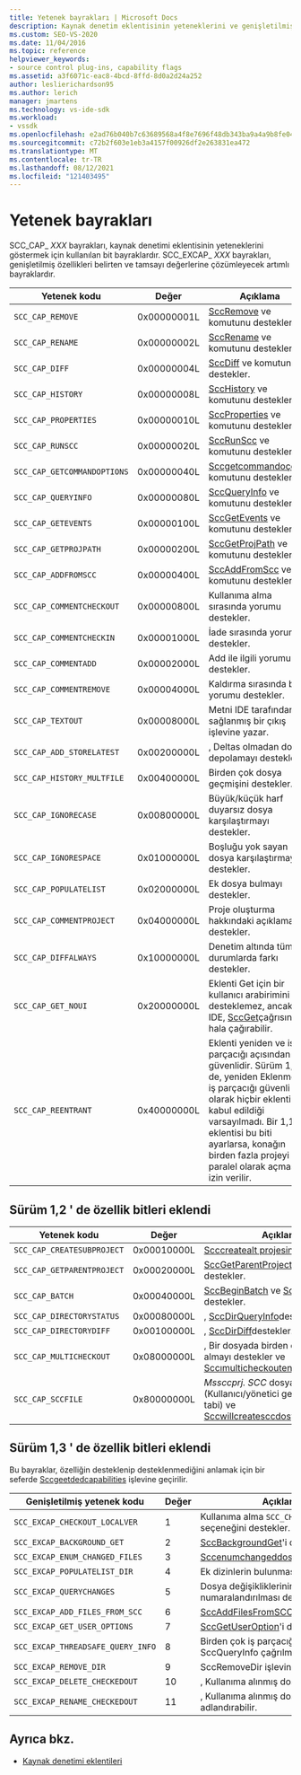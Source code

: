 ```yaml
---
title: Yetenek bayrakları | Microsoft Docs
description: Kaynak denetim eklentisinin yeteneklerini ve genişletilmiş özellikleri belirten SCC_EXCAP_xxx bayraklarını belirten SCC_CAP_xxx bayrakları hakkında bilgi edinin.
ms.custom: SEO-VS-2020
ms.date: 11/04/2016
ms.topic: reference
helpviewer_keywords:
- source control plug-ins, capability flags
ms.assetid: a3f6071c-eac8-4bcd-8ffd-8d0a2d24a252
author: leslierichardson95
ms.author: lerich
manager: jmartens
ms.technology: vs-ide-sdk
ms.workload:
- vssdk
ms.openlocfilehash: e2ad76b040b7c63689568a4f8e7696f48db343ba9a4a9b8fe043e69bb00b78aa
ms.sourcegitcommit: c72b2f603e1eb3a4157f00926df2e263831ea472
ms.translationtype: MT
ms.contentlocale: tr-TR
ms.lasthandoff: 08/12/2021
ms.locfileid: "121403495"
---
```

# <a name="capability-flags"></a>Yetenek bayrakları
SCC_CAP_ *XXX* bayrakları, kaynak denetimi eklentisinin yeteneklerini göstermek için kullanılan bit bayraklardır. SCC_EXCAP_ *XXX* bayrakları, genişletilmiş özellikleri belirten ve tamsayı değerlerine çözümleyecek artımlı bayraklardır.

|Yetenek kodu|Değer|Açıklama|
|---------------------|-----------|-----------------|
|`SCC_CAP_REMOVE`|0x00000001L|[SccRemove](../extensibility/sccremove-function.md) ve komutunu destekler.|
|`SCC_CAP_RENAME`|0x00000002L|[SccRename](../extensibility/sccrename-function.md) ve komutunu destekler.|
|`SCC_CAP_DIFF`|0x00000004L|[SccDiff](../extensibility/sccdiff-function.md) ve komutunu destekler.|
|`SCC_CAP_HISTORY`|0x00000008L|[SccHistory](../extensibility/scchistory-function.md) ve komutunu destekler.|
|`SCC_CAP_PROPERTIES`|0x00000010L|[SccProperties](../extensibility/sccproperties-function.md) ve komutunu destekler.|
|`SCC_CAP_RUNSCC`|0x00000020L|[SccRunScc](../extensibility/sccrunscc-function.md) ve komutunu destekler.|
|`SCC_CAP_GETCOMMANDOPTIONS`|0x00000040L|[Sccgetcommandoçenve](../extensibility/sccgetcommandoptions-function.md) komutunu destekler.|
|`SCC_CAP_QUERYINFO`|0x00000080L|[SccQueryInfo](../extensibility/sccqueryinfo-function.md) ve komutunu destekler.|
|`SCC_CAP_GETEVENTS`|0x00000100L|[SccGetEvents](../extensibility/sccgetevents-function.md) ve komutunu destekler.|
|`SCC_CAP_GETPROJPATH`|0x00000200L|[SccGetProjPath](../extensibility/sccgetprojpath-function.md) ve komutunu destekler.|
|`SCC_CAP_ADDFROMSCC`|0x00000400L|[SccAddFromScc](../extensibility/sccaddfromscc-function.md) ve komutunu destekler.|
|`SCC_CAP_COMMENTCHECKOUT`|0x00000800L|Kullanıma alma sırasında yorumu destekler.|
|`SCC_CAP_COMMENTCHECKIN`|0x00001000L|İade sırasında yorumu destekler.|
|`SCC_CAP_COMMENTADD`|0x00002000L|Add ile ilgili yorumu destekler.|
|`SCC_CAP_COMMENTREMOVE`|0x00004000L|Kaldırma sırasında bir yorumu destekler.|
|`SCC_CAP_TEXTOUT`|0x00008000L|Metni IDE tarafından sağlanmış bir çıkış işlevine yazar.|
|`SCC_CAP_ADD_STORELATEST`|0x00200000L|, Deltas olmadan dosya depolamayı destekler.|
|`SCC_CAP_HISTORY_MULTFILE`|0x00400000L|Birden çok dosya geçmişini destekler.|
|`SCC_CAP_IGNORECASE`|0x00800000L|Büyük/küçük harf duyarsız dosya karşılaştırmayı destekler.|
|`SCC_CAP_IGNORESPACE`|0x01000000L|Boşluğu yok sayan dosya karşılaştırmayı destekler.|
|`SCC_CAP_POPULATELIST`|0x02000000L|Ek dosya bulmayı destekler.|
|`SCC_CAP_COMMENTPROJECT`|0x04000000L|Proje oluşturma hakkındaki açıklamaları destekler.|
|`SCC_CAP_DIFFALWAYS`|0x10000000L|Denetim altında tüm durumlarda farkı destekler.|
|`SCC_CAP_GET_NOUI`|0x20000000L|Eklenti Get için bir kullanıcı arabirimini desteklemez, ancak IDE, [SccGet](../extensibility/sccget-function.md)çağrısını hala çağırabilir.|
|`SCC_CAP_REENTRANT`|0x40000000L|Eklenti yeniden ve iş parçacığı açısından güvenlidir. Sürüm 1,0 ' de, yeniden Eklenme ve iş parçacığı güvenli olarak hiçbir eklentinin kabul edildiği varsayılmadı. Bir 1,1 eklentisi bu biti ayarlarsa, konağın birden fazla projeyi paralel olarak açmasına izin verilir.|

## <a name="capability-bits-added-in-version-12"></a>Sürüm 1,2 ' de özellik bitleri eklendi

|Yetenek kodu|Değer|Açıklama|
|---------------------|-----------|-----------------|
|`SCC_CAP_CREATESUBPROJECT`|0x00010000L|[Scccreatealt projesini](../extensibility/scccreatesubproject-function.md)destekler.|
|`SCC_CAP_GETPARENTPROJECT`|0x00020000L|[SccGetParentProjectPath](../extensibility/sccgetparentprojectpath-function.md)'i destekler.|
|`SCC_CAP_BATCH`|0x00040000L|[SccBeginBatch](../extensibility/sccbeginbatch-function.md) ve [SccEndBatch](../extensibility/sccendbatch-function.md)' i destekler.|
|`SCC_CAP_DIRECTORYSTATUS`|0x00080000L|, [SccDirQueryInfo](../extensibility/sccdirqueryinfo-function.md)destekler.|
|`SCC_CAP_DIRECTORYDIFF`|0x00100000L|, [SccDirDiff](../extensibility/sccdirdiff-function.md)destekler.|
|`SCC_CAP_MULTICHECKOUT`|0x08000000L|, Bir dosyada birden çok kullanıma almayı destekler ve [Sccımulticheckoutenabled](../extensibility/sccismulticheckoutenabled-function.md).|
|`SCC_CAP_SCCFILE`|0x80000000L|*Mssccprj. SCC* dosyasını (Kullanıcı/yönetici geçersiz kılma 'ya tabi) ve [Sccwillcreatesccdosyasına](../extensibility/sccwillcreatesccfile-function.md)destekler.|

## <a name="capability-bits-added-in-version-13"></a>Sürüm 1,3 ' de özellik bitleri eklendi
 Bu bayraklar, özelliğin desteklenip desteklenmediğini anlamak için bir seferde [Sccgeetdedcapabilities](../extensibility/sccgetextendedcapabilities-function.md) işlevine geçirilir.

|Genişletilmiş yetenek kodu|Değer|Açıklama|
|------------------------------|-----------|-----------------|
|`SCC_EXCAP_CHECKOUT_LOCALVER`|1|Kullanıma alma `SCC_CHECKOUT_LOCALVER` seçeneğini destekler.|
|`SCC_EXCAP_BACKGROUND_GET`|2|[SccBackgroundGet](../extensibility/sccbackgroundget-function.md)'i destekler.|
|`SCC_EXCAP_ENUM_CHANGED_FILES`|3|[Sccenumchangeddosyalarını](../extensibility/sccenumchangedfiles-function.md)destekler.|
|`SCC_EXCAP_POPULATELIST_DIR`|4|Ek dizinlerin bulunmasını destekler.|
|`SCC_EXCAP_QUERYCHANGES`|5|Dosya değişikliklerinin numaralandırılması destekler.|
|`SCC_EXCAP_ADD_FILES_FROM_SCC`|6|[SccAddFilesFromSCC](../extensibility/sccaddfilesfromscc-function.md)' i destekler.|
|`SCC_EXCAP_GET_USER_OPTIONS`|7|[SccGetUserOption](../extensibility/sccgetuseroption-function.md)'i destekler.|
|`SCC_EXCAP_THREADSAFE_QUERY_INFO`|8|Birden çok iş parçacığında SccQueryInfo çağrılmasını destekler.|
|`SCC_EXCAP_REMOVE_DIR`|9|SccRemoveDir işlevini destekler.|
|`SCC_EXCAP_DELETE_CHECKEDOUT`|10|, Kullanıma alınmış dosyaları silebilir.|
|`SCC_EXCAP_RENAME_CHECKEDOUT`|11|, Kullanıma alınmış dosyaları yeniden adlandırabilir.|

## <a name="see-also"></a>Ayrıca bkz.
- [Kaynak denetimi eklentileri](../extensibility/source-control-plug-ins.md)
